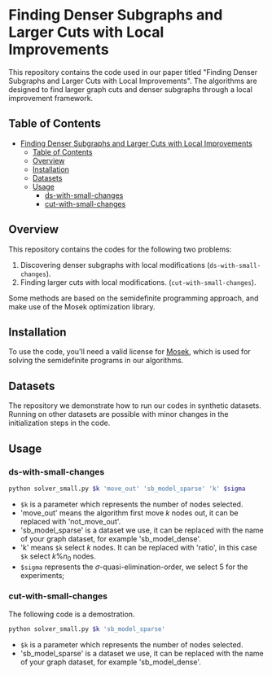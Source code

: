 # Finding Denser Subgraphs and Larger Cuts with Local Improvements

This repository contains the code used in our paper titled "Finding Denser Subgraphs and Larger Cuts with Local Improvements". The algorithms are designed to find larger graph cuts and denser subgraphs through a local improvement framework.

## Table of Contents

- [Finding Denser Subgraphs and Larger Cuts with Local Improvements](#finding-denser-subgraphs-and-larger-cuts-with-local-improvements)
  - [Table of Contents](#table-of-contents)
  - [Overview](#overview)
  - [Installation](#installation)
  - [Datasets](#datasets)
  - [Usage](#usage)
    - [ds-with-small-changes](#ds-with-small-changes)
    - [cut-with-small-changes](#cut-with-small-changes)

## Overview

This repository contains the codes for the following two problems: 


1. Discovering denser subgraphs with local modifications (`ds-with-small-changes`).
2. Finding larger cuts with local modifications. (`cut-with-small-changes`).

Some methods are based on the semidefinite programming approach, and make use of the Mosek optimization library.

## Installation

To use the code, you'll need a valid license for [Mosek](https://www.mosek.com/), which is used for solving the semidefinite programs in our algorithms.

## Datasets

The repository we demonstrate how to run our codes in synthetic datasets. Running on other datasets are possible with minor changes in the initialization steps in the code.

## Usage

### ds-with-small-changes

```bash
python solver_small.py $k 'move_out' 'sb_model_sparse' 'k' $sigma
```


- `$k` is a parameter which represents the number of nodes selected.
- 'move_out' means the algorithm first move $k$ nodes out, it can be replaced with 'not_move_out'.
- 'sb_model_sparse' is a dataset we use, it can be replaced with the name of your graph dataset, for example 'sb_model_dense'.
- 'k' means `$k` select $k$ nodes. It can be replaced with 'ratio', in this case `$k` select $k\%n_0$ nodes. 
- `$sigma` represents the $\sigma$-quasi-elimination-order, we select $5$ for the experiments;

### cut-with-small-changes

The following code is a demostration. 

```bash
python solver_small.py $k 'sb_model_sparse'
```

- `$k` is a parameter which represents the number of nodes selected.
- 'sb_model_sparse' is a dataset we use, it can be replaced with the name of your graph dataset, for example 'sb_model_dense'.

